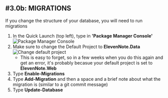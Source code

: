 #3.0b: MIGRATIONS
---
If you change the structure of your database, you will need to run migrations
1. In the Quick Launch (top left), type in **'Package Manager Console'**
![Package Manager Console](/assets/3.0b-A.png)
2. Make sure to change the Default Project to **ElevenNote.Data**
![Change default project](/assets/3.0b-B.png)
   - This is easy to forget, so in a few weeks when you do this again and get an error, it's probably becasue your default project is set to **ElevenNote.Web**
3. Type **Enable-Migrations**
4. Type **Add-Migration** and then a space and a brief note about what the migration is (similar to a git commit message)
5. Type **Update-Database**
